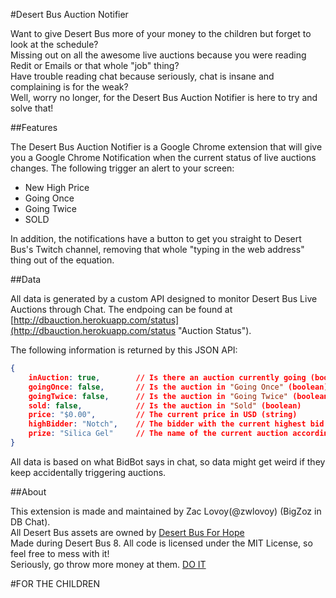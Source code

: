 #Desert Bus Auction Notifier

Want to give Desert Bus more of your money to the children but forget to look at the schedule?  
Missing out on all the awesome live auctions because you were reading Redit or Emails or that whole "job" thing?  
Have trouble reading chat because seriously, chat is insane and complaining is for the weak?  
Well, worry no longer, for the Desert Bus Auction Notifier is here to try and solve that!

##Features

The Desert Bus Auction Notifier is a Google Chrome extension that will give you a Google Chrome Notification when
the current status of live auctions changes.  The following trigger an alert to your screen:

- New High Price
- Going Once
- Going Twice
- SOLD

In addition, the notifications have a button to get you straight to Desert Bus's Twitch channel, removing that whole "typing in the web address"
thing out of the equation.

##Data

All data is generated by a custom API designed to monitor Desert Bus Live Auctions through Chat.
The endpoing can be found at [http://dbauction.herokuapp.com/status](http://dbauction.herokuapp.com/status "Auction Status").

The following information is returned by this JSON API:

```json
{
	inAuction: true,		// Is there an auction currently going (boolean)
	goingOnce: false,		// Is the auction in "Going Once" (boolean)
	goingTwice: false,		// Is the auction in "Going Twice" (boolean)
	sold: false,			// Is the auction in "Sold" (boolean)
	price: "$0.00",			// The current price in USD (string)
	highBidder: "Notch",	// The bidder with the current highest bid (string)
	prize: "Silica Gel"		// The name of the current auction according to BidBot (string)
}
```

All data is based on what BidBot says in chat, so data might get weird if they keep accidentally triggering auctions.

##About

This extension is made and maintained by Zac Lovoy(@zwlovoy) (BigZoz in DB Chat).  
All Desert Bus assets are owned by [Desert Bus For Hope](http://desertbus.org "Desert Bus")  
Made during Desert Bus 8.  All code is licensed under the MIT License, so feel free to mess with it!  
Seriously, go throw more money at them.  [DO IT](http://desertbus.org/donate "DO IT")

#FOR THE CHILDREN
